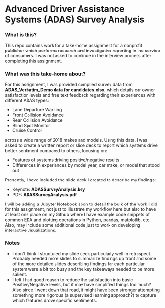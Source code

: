 # Advanced Driver Assistance Systems (ADAS) Survey Analysis

### What is this?

This repo contains work for a take-home assignment for a nonprofit publisher which performs research and investigative reporting in the service of consumers. I was not asked to continue in the interview process after completing this assignment.

### What was this take-home about?

For this assignment, I was provided compiled survey data from **ADAS_Verbatim_Demo data for candidates.xlsx**, which details car owner satisfaction levels and free text feedback regarding their experiences with different ADAS types:

* Lane Departure Warning
* Front Collision Avoidance
* Rear Collision Avoidance
* Blind Spot Monitor
* Cruise Control

across a wide range of 2018 makes and models. Using this data, I was asked to create a written report or slide deck to report which systems drive better sentiment compared to others, focusing on:

* Features of systems driving positive/negative results
* Differences in experiences by model year, car make, or model that stood out

Presently, I have included the slide deck I created to describe my findings:

* Keynote: **ADASSurveyAnalysis.key**
* PDF: **ADASSurveyAnalysis.pdf**

I will be adding a Jupyter Notebook soon to detail the bulk of the work I did for this assignment, not just to illustrate my workflow here but also to have at least one place on my Github where I have example code snippets of common EDA and plotting operations in Python, pandas, matplotlib, etc. Also, may include some additional code just to work on developing interactive visualizations.

### Notes

* I don't think I structured my slide deck particularly well in retrospect. Probably needed more slides to summarize findings up front and some of the more detailed slides describing findings for each particular system were a bit too busy and the key takeaways needed to be more salient.
* I felt I had good reason to reduce the satisfaction into basic Positive/Negative levels, but it may have simplified things too much? Also since I went down that road, it might have been stronger attempting something more rigorous (a supervised learning approach?) to capture which features drove specific sentiments.
